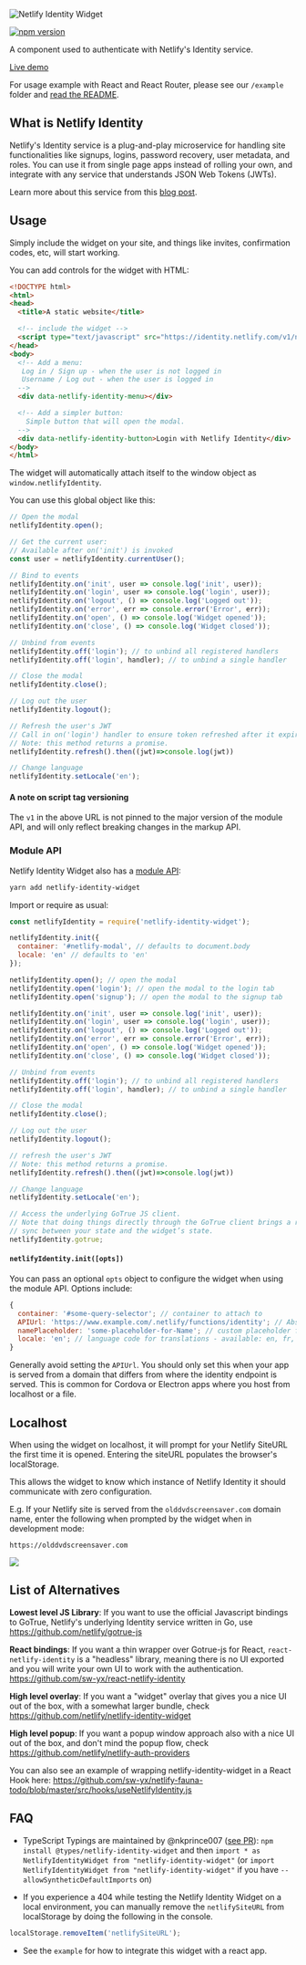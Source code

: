 ![Netlify Identity Widget](identity.png)

[![npm version](https://badge.fury.io/js/netlify-identity-widget.svg)](https://badge.fury.io/js/netlify-identity-widget)

A component used to authenticate with Netlify's Identity service.

[Live demo](https://identity.netlify.com)

For usage example with React and React Router, please see our `/example` folder and [read the README](https://github.com/netlify/netlify-identity-widget/tree/master/example).

## What is Netlify Identity

Netlify's Identity service is a plug-and-play microservice for handling site
functionalities like signups, logins, password recovery, user metadata, and
roles. You can use it from single page apps instead of rolling your own, and
integrate with any service that understands JSON Web Tokens (JWTs).

Learn more about this service from this
[blog post](https://www.netlify.com/blog/2017/09/07/introducing-built-in-identity-service-to-streamline-user-management/).

## Usage

Simply include the widget on your site, and things like invites, confirmation
codes, etc, will start working.

You can add controls for the widget with HTML:

```html
<!DOCTYPE html>
<html>
<head>
  <title>A static website</title>

  <!-- include the widget -->
  <script type="text/javascript" src="https://identity.netlify.com/v1/netlify-identity-widget.js"></script>
</head>
<body>
  <!-- Add a menu:
   Log in / Sign up - when the user is not logged in
   Username / Log out - when the user is logged in
  -->
  <div data-netlify-identity-menu></div>

  <!-- Add a simpler button:
    Simple button that will open the modal.
  -->
  <div data-netlify-identity-button>Login with Netlify Identity</div>
</body>
</html>
```

The widget will automatically attach itself to the window object as
`window.netlifyIdentity`.

You can use this global object like this:

```js
// Open the modal
netlifyIdentity.open();

// Get the current user:
// Available after on('init') is invoked
const user = netlifyIdentity.currentUser();

// Bind to events
netlifyIdentity.on('init', user => console.log('init', user));
netlifyIdentity.on('login', user => console.log('login', user));
netlifyIdentity.on('logout', () => console.log('Logged out'));
netlifyIdentity.on('error', err => console.error('Error', err));
netlifyIdentity.on('open', () => console.log('Widget opened'));
netlifyIdentity.on('close', () => console.log('Widget closed'));

// Unbind from events
netlifyIdentity.off('login'); // to unbind all registered handlers
netlifyIdentity.off('login', handler); // to unbind a single handler

// Close the modal
netlifyIdentity.close();

// Log out the user
netlifyIdentity.logout();

// Refresh the user's JWT
// Call in on('login') handler to ensure token refreshed after it expires (1hr)  
// Note: this method returns a promise.
netlifyIdentity.refresh().then((jwt)=>console.log(jwt))

// Change language
netlifyIdentity.setLocale('en');
```

#### A note on script tag versioning

The `v1` in the above URL is not pinned to the major version of the module API,
and will only reflect breaking changes in the markup API.

### Module API

Netlify Identity Widget also has a
[module API](https://www.npmjs.com/package/netlify-identity-widget):

```bash
yarn add netlify-identity-widget
```

Import or require as usual:

```js
const netlifyIdentity = require('netlify-identity-widget');

netlifyIdentity.init({
  container: '#netlify-modal', // defaults to document.body
  locale: 'en' // defaults to 'en'
});

netlifyIdentity.open(); // open the modal
netlifyIdentity.open('login'); // open the modal to the login tab
netlifyIdentity.open('signup'); // open the modal to the signup tab

netlifyIdentity.on('init', user => console.log('init', user));
netlifyIdentity.on('login', user => console.log('login', user));
netlifyIdentity.on('logout', () => console.log('Logged out'));
netlifyIdentity.on('error', err => console.error('Error', err));
netlifyIdentity.on('open', () => console.log('Widget opened'));
netlifyIdentity.on('close', () => console.log('Widget closed'));

// Unbind from events
netlifyIdentity.off('login'); // to unbind all registered handlers
netlifyIdentity.off('login', handler); // to unbind a single handler

// Close the modal
netlifyIdentity.close();

// Log out the user
netlifyIdentity.logout();

// refresh the user's JWT
// Note: this method returns a promise.
netlifyIdentity.refresh().then((jwt)=>console.log(jwt))

// Change language
netlifyIdentity.setLocale('en');

// Access the underlying GoTrue JS client.
// Note that doing things directly through the GoTrue client brings a risk of getting out of
// sync between your state and the widget’s state.
netlifyIdentity.gotrue;
```

#### `netlifyIdentity.init([opts])`

You can pass an optional `opts` object to configure the widget when using the
module API. Options include:

```js
{
  container: '#some-query-selector'; // container to attach to
  APIUrl: 'https://www.example.com/.netlify/functions/identity'; // Absolute url to endpoint.  ONLY USE IN SPECIAL CASES!
  namePlaceholder: 'some-placeholder-for-Name'; // custom placeholder for name input form
  locale: 'en'; // language code for translations - available: en, fr, es, pt, hu, ru - default to en
}
```

Generally avoid setting the `APIUrl`. You should only set this when your app is
served from a domain that differs from where the identity endpoint is served.
This is common for Cordova or Electron apps where you host from localhost or a
file.

## Localhost

When using the widget on localhost, it will prompt for your Netlify SiteURL the
first time it is opened. Entering the siteURL populates the browser's
localStorage.

This allows the widget to know which instance of Netlify Identity it should
communicate with zero configuration.

E.g. If your Netlify site is served from the `olddvdscreensaver.com` domain
name, enter the following when prompted by the widget when in development mode:

```
https://olddvdscreensaver.com
```

![](devmode.png)

## List of Alternatives

**Lowest level JS Library**: If you want to use the official Javascript bindings to GoTrue, Netlify's underlying Identity service written in Go, use https://github.com/netlify/gotrue-js

**React bindings**: If you want a thin wrapper over Gotrue-js for React, `react-netlify-identity` is a "headless" library, meaning there is no UI exported and you will write your own UI to work with the authentication. https://github.com/sw-yx/react-netlify-identity

**High level overlay**: If you want a "widget" overlay that gives you a nice UI out of the box, with a somewhat larger bundle, check https://github.com/netlify/netlify-identity-widget

**High level popup**: If you want a popup window approach also with a nice UI out of the box, and don't mind the popup flow, check https://github.com/netlify/netlify-auth-providers

You can also see an example of wrapping netlify-identity-widget in a React Hook here: https://github.com/sw-yx/netlify-fauna-todo/blob/master/src/hooks/useNetlifyIdentity.js

## FAQ

* TypeScript Typings are maintained by @nkprince007 ([see PR](https://github.com/DefinitelyTyped/DefinitelyTyped/pull/30689)): `npm install @types/netlify-identity-widget` and then `import * as NetlifyIdentityWidget from "netlify-identity-widget"` (or `import NetlifyIdentityWidget from "netlify-identity-widget"` if you have `--allowSyntheticDefaultImports` on)

* If you experience a 404 while testing the Netlify Identity Widget on a local
  environment, you can manually remove the `netlifySiteURL` from localStorage by
  doing the following in the console.

```js
localStorage.removeItem('netlifySiteURL');
```

* See the `example` for how to integrate this widget with a react app.
